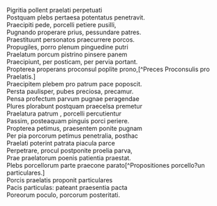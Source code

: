 Pigritia pollent praelati perpetuati   
Postquam plebs pertaesa potentatus penetravit.   
Praecipiti pede, porcelli petiere pusilli,   
Pugnando properare prius, pessundare patres.   
Praestituunt personatos praecurrere porcos.   
Propugiles, porro plenum pinguedine putri   
Praelatum porcum pistrino pinsere panem   
Praecipiunt, per posticam, per pervia portant.   
Propterea properans proconsul poplite prono,[^Preces Proconsulis pro Praelatis.]   
Praecipitem plebem pro patrum pace poposcit.   
Persta paulisper, pubes preciosa, precamur.   
Pensa profectum parvum pugnae peragendae   
Plures plorabunt postquam praecelsa premetur   
Praelatura patrum , porcelli percutientur   
Passim, posteaquam pinguis porci periere.   
Propterea petimus, praesentem ponite pugnam   
Per pia porcorum petimus penetralia, posthac   
Praelati poterint patrata piacula parce   
Perpetrare, procul postponite proelia parva,   
Prae praelatorum poenis patientia praestat.   
Plebs porcellorum parte praecone parato[^Propositiones porcello?un particulares.]   
Porcis praelatis proponit particulares   
Pacis particulas: pateant praesentia pacta   
Poreorum poculo, porcorum posteritati.   
